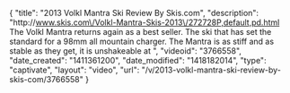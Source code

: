 {
    "title": "2013 Volkl Mantra Ski Review By Skis.com",
    "description": "http:\/\/www.skis.com\/Volkl-Mantra-Skis-2013\/272728P,default,pd.html  The Volkl Mantra returns again as a best seller. The ski that has set the standard for a 98mm all mountain charger. The Mantra is as stiff and as stable as they get, it is unshakeable at ",
    "videoid": "3766558",
    "date_created": "1411361200",
    "date_modified": "1418182014",
    "type": "captivate",
    "layout": "video",
    "url": "\/v\/2013-volkl-mantra-ski-review-by-skis-com\/3766558"
}